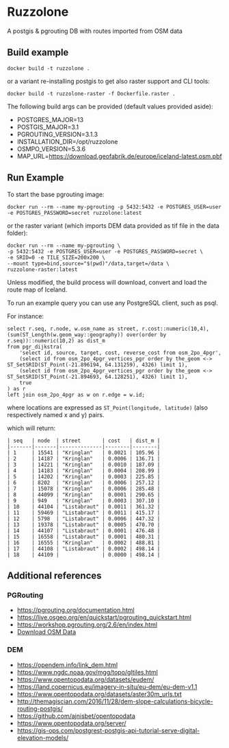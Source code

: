# Ruzzolone

A postgis & pgrouting DB with routes imported from OSM data

## Build example

```
docker build -t ruzzolone .
```

or a variant re-installing postgis to get also raster support and CLI tools:
```
docker build -t ruzzolone-raster -f Dockerfile.raster .
```

The following build args can be provided (default values provided aside):
* POSTGRES_MAJOR=13
* POSTGIS_MAJOR=3.1
* PGROUTING_VERSION=3.1.3
* INSTALLATION_DIR=/opt/ruzzolone
* OSMPO_VERSION=5.3.6
* MAP_URL=https://download.geofabrik.de/europe/iceland-latest.osm.pbf


## Run Example
To start the base pgrouting image:
```
docker run --rm --name my-pgrouting -p 5432:5432 -e POSTGRES_USER=user -e POSTGRES_PASSWORD=secret ruzzolone:latest
```

or the raster variant (which imports DEM data provided as tif file in the data folder):
```
docker run --rm --name my-pgrouting \
-p 5432:5432 -e POSTGRES_USER=user -e POSTGRES_PASSWORD=secret \
-e SRID=0 -e TILE_SIZE=200x200 \
--mount type=bind,source="$(pwd)"/data,target=/data \
ruzzolone-raster:latest
```

Unless modified, the build process will download, convert and load the route map of Iceland.

To run an example query you can use any PostgreSQL client, such as psql. 

For instance:

```
select r.seq, r.node, w.osm_name as street, r.cost::numeric(10,4), (sum(ST_Length(w.geom_way::geography)) over(order by r.seq))::numeric(10,2) as dist_m
from pgr_dijkstra(
	'select id, source, target, cost, reverse_cost from osm_2po_4pgr',
	(select id from osm_2po_4pgr_vertices_pgr order by the_geom <-> ST_SetSRID(ST_Point(-21.896194, 64.131259), 4326) limit 1),
	(select id from osm_2po_4pgr_vertices_pgr order by the_geom <-> ST_SetSRID(ST_Point(-21.894693, 64.128251), 4326) limit 1),
	true
) as r
left join osm_2po_4pgr as w on r.edge = w.id;
```
where locations are expressed as `ST_Point(longitude, latitude)` (also respectively named x and y) pairs.

which will return:

```
| seq   | node  | street       | cost   | dist_m |
|-------|-------|--------------|--------|--------|
| 1     | 15541 | "Kringlan"   | 0.0021 | 105.96 |
| 2     | 14187 | "Kringlan"   | 0.0006 | 136.71 |
| 3     | 14221 | "Kringlan"   | 0.0010 | 187.09 |
| 4     | 14183 | "Kringlan"   | 0.0004 | 208.99 |
| 5     | 14202 | "Kringlan"   | 0.0003 | 225.85 |
| 6     | 8202  | "Kringlan"   | 0.0006 | 257.12 |
| 7     | 15078 | "Kringlan"   | 0.0006 | 285.48 |
| 8     | 44099 | "Kringlan"   | 0.0001 | 290.65 |
| 9     | 949   | "Kringlan"   | 0.0003 | 307.10 |
| 10    | 44104 | "Listabraut" | 0.0011 | 361.32 |
| 11    | 59469 | "Listabraut" | 0.0011 | 415.17 |
| 12    | 5798  | "Listabraut" | 0.0006 | 447.32 |
| 13    | 19378 | "Listabraut" | 0.0005 | 470.70 |
| 14    | 44107 | "Listabraut" | 0.0001 | 476.48 |
| 15    | 16558 | "Listabraut" | 0.0001 | 480.31 |
| 16    | 16555 | "Kringlan"   | 0.0002 | 488.81 |
| 17    | 44108 | "Listabraut" | 0.0002 | 498.14 |
| 18    | 44109 |              | 0.0000 | 498.14 |
```

## Additional references

### PGRouting
* https://pgrouting.org/documentation.html
* https://live.osgeo.org/en/quickstart/pgrouting_quickstart.html
* https://workshop.pgrouting.org/2.6/en/index.html
* [Download OSM Data](http://download.geofabrik.de/)

### DEM
* https://opendem.info/link_dem.html
* https://www.ngdc.noaa.gov/mgg/topo/gltiles.html
* https://www.opentopodata.org/datasets/eudem/
* https://land.copernicus.eu/imagery-in-situ/eu-dem/eu-dem-v1.1
* https://www.opentopodata.org/datasets/aster30m_urls.txt
* http://themagiscian.com/2016/11/28/dem-slope-calculations-bicycle-routing-postgis/
* https://github.com/ajnisbet/opentopodata
* https://www.opentopodata.org/server/
* https://gis-ops.com/postgrest-postgis-api-tutorial-serve-digital-elevation-models/